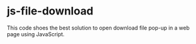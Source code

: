 # js-file-download
This code shoes the best solution to open download file pop-up in a web page using JavaScript.
